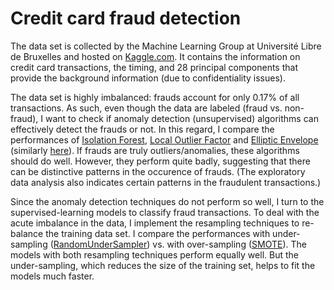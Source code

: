 # Credit card fraud detection

The data set is collected by the Machine Learning Group at Université Libre de Bruxelles and hosted on [Kaggle.com](https://www.kaggle.com/mlg-ulb/creditcardfraud). It contains the information on credit card transactions, the timing, and 28 principal components that provide the background information (due to confidentiality issues).

The data set is highly imbalanced: frauds account for only 0.17% of all transactions. As such, even though the data are labeled (fraud vs. non-fraud), I want to check if anomaly detection (unsupervised) algorithms can effectively detect the frauds or not.  In this regard, I compare the performances of [Isolation Forest](https://scikit-learn.org/stable/modules/generated/sklearn.ensemble.IsolationForest.html), [Local Outlier Factor](https://scikit-learn.org/stable/modules/generated/sklearn.neighbors.LocalOutlierFactor.html) and [Elliptic Envelope](https://scikit-learn.org/stable/modules/generated/sklearn.covariance.EllipticEnvelope.html) (similarly [here](https://scikit-learn.org/stable/auto_examples/plot_anomaly_comparison.html#sphx-glr-auto-examples-plot-anomaly-comparison-py)). If frauds are truly outliers/anomalies, these algorithms should do well. However, they perform quite badly, suggesting that there can be distinctive patterns in the occurence of frauds. (The exploratory data analysis also indicates certain patterns in the fraudulent transactions.)

Since the anomaly detection techniques do not perform so well, I turn to the supervised-learning models to classify fraud transactions. To deal with the acute imbalance in the data, I implement the resampling techniques to re-balance the training data set. I compare the performances with under-sampling ([RandomUnderSampler](https://imbalanced-learn.readthedocs.io/en/stable/generated/imblearn.under_sampling.RandomUnderSampler.html)) vs. with over-sampling ([SMOTE](https://imbalanced-learn.readthedocs.io/en/stable/generated/imblearn.over_sampling.SMOTE.html)). The models with both resampling techniques perform equally well. But the under-sampling, which reduces the size of the training set, helps to fit the models much faster.